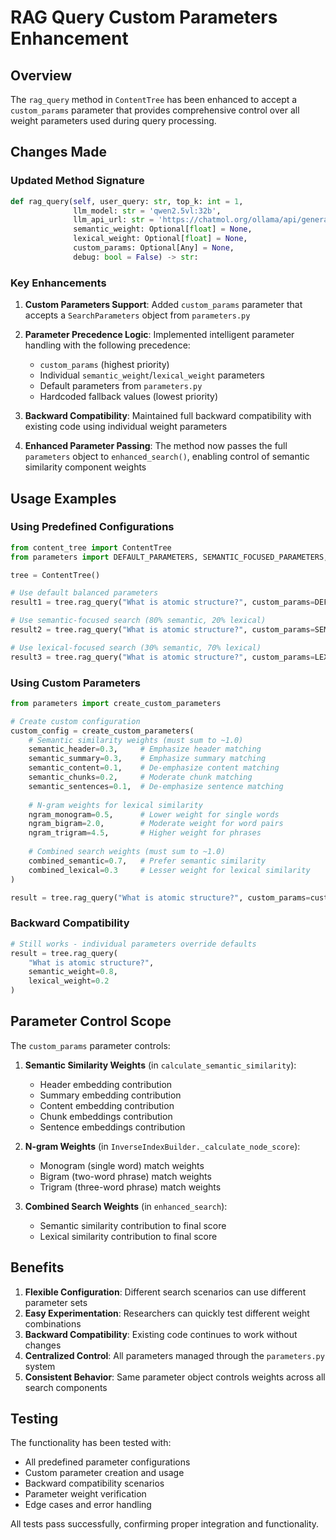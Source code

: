 # RAG Query Custom Parameters Enhancement

## Overview

The `rag_query` method in `ContentTree` has been enhanced to accept a `custom_params` parameter that provides comprehensive control over all weight parameters used during query processing.

## Changes Made

### Updated Method Signature

```python
def rag_query(self, user_query: str, top_k: int = 1, 
              llm_model: str = 'qwen2.5vl:32b',
              llm_api_url: str = 'https://chatmol.org/ollama/api/generate',
              semantic_weight: Optional[float] = None, 
              lexical_weight: Optional[float] = None,
              custom_params: Optional[Any] = None,
              debug: bool = False) -> str:
```

### Key Enhancements

1. **Custom Parameters Support**: Added `custom_params` parameter that accepts a `SearchParameters` object from `parameters.py`

2. **Parameter Precedence Logic**: Implemented intelligent parameter handling with the following precedence:
   - `custom_params` (highest priority)
   - Individual `semantic_weight`/`lexical_weight` parameters 
   - Default parameters from `parameters.py`
   - Hardcoded fallback values (lowest priority)

3. **Backward Compatibility**: Maintained full backward compatibility with existing code using individual weight parameters

4. **Enhanced Parameter Passing**: The method now passes the full `parameters` object to `enhanced_search()`, enabling control of semantic similarity component weights

## Usage Examples

### Using Predefined Configurations

```python
from content_tree import ContentTree
from parameters import DEFAULT_PARAMETERS, SEMANTIC_FOCUSED_PARAMETERS, LEXICAL_FOCUSED_PARAMETERS

tree = ContentTree()

# Use default balanced parameters
result1 = tree.rag_query("What is atomic structure?", custom_params=DEFAULT_PARAMETERS)

# Use semantic-focused search (80% semantic, 20% lexical)
result2 = tree.rag_query("What is atomic structure?", custom_params=SEMANTIC_FOCUSED_PARAMETERS)

# Use lexical-focused search (30% semantic, 70% lexical)
result3 = tree.rag_query("What is atomic structure?", custom_params=LEXICAL_FOCUSED_PARAMETERS)
```

### Using Custom Parameters

```python
from parameters import create_custom_parameters

# Create custom configuration
custom_config = create_custom_parameters(
    # Semantic similarity weights (must sum to ~1.0)
    semantic_header=0.3,     # Emphasize header matching
    semantic_summary=0.3,    # Emphasize summary matching  
    semantic_content=0.1,    # De-emphasize content matching
    semantic_chunks=0.2,     # Moderate chunk matching
    semantic_sentences=0.1,  # De-emphasize sentence matching
    
    # N-gram weights for lexical similarity
    ngram_monogram=0.5,      # Lower weight for single words
    ngram_bigram=2.0,        # Moderate weight for word pairs
    ngram_trigram=4.5,       # Higher weight for phrases
    
    # Combined search weights (must sum to ~1.0)
    combined_semantic=0.7,   # Prefer semantic similarity
    combined_lexical=0.3     # Lesser weight for lexical similarity
)

result = tree.rag_query("What is atomic structure?", custom_params=custom_config)
```

### Backward Compatibility

```python
# Still works - individual parameters override defaults
result = tree.rag_query(
    "What is atomic structure?", 
    semantic_weight=0.8, 
    lexical_weight=0.2
)
```

## Parameter Control Scope

The `custom_params` parameter controls:

1. **Semantic Similarity Weights** (in `calculate_semantic_similarity`):
   - Header embedding contribution
   - Summary embedding contribution
   - Content embedding contribution
   - Chunk embeddings contribution
   - Sentence embeddings contribution

2. **N-gram Weights** (in `InverseIndexBuilder._calculate_node_score`):
   - Monogram (single word) match weights
   - Bigram (two-word phrase) match weights
   - Trigram (three-word phrase) match weights

3. **Combined Search Weights** (in `enhanced_search`):
   - Semantic similarity contribution to final score
   - Lexical similarity contribution to final score

## Benefits

1. **Flexible Configuration**: Different search scenarios can use different parameter sets
2. **Easy Experimentation**: Researchers can quickly test different weight combinations
3. **Backward Compatibility**: Existing code continues to work without changes
4. **Centralized Control**: All parameters managed through the `parameters.py` system
5. **Consistent Behavior**: Same parameter object controls weights across all search components

## Testing

The functionality has been tested with:
- All predefined parameter configurations
- Custom parameter creation and usage
- Backward compatibility scenarios
- Parameter weight verification
- Edge cases and error handling

All tests pass successfully, confirming proper integration and functionality.
